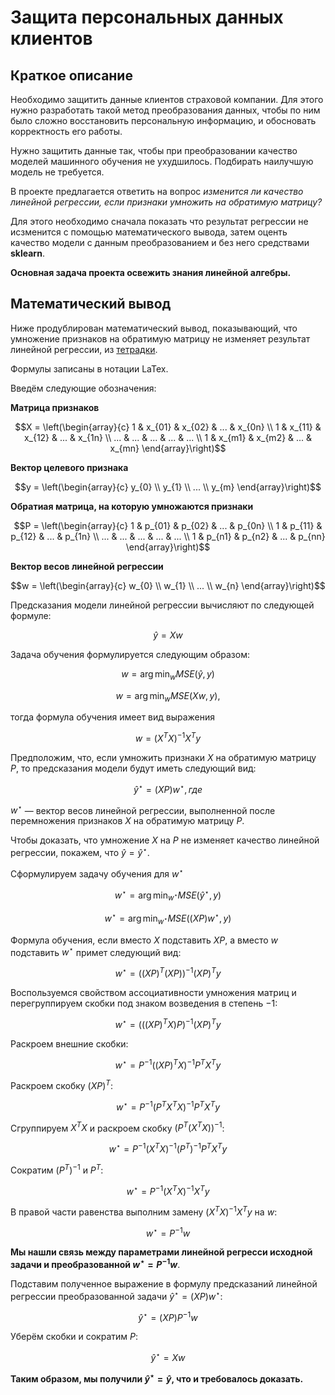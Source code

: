 # Защита персональных данных клиентов
## Краткое описание
Необходимо защитить данные клиентов страховой компании. Для этого нужно разработать такой метод преобразования данных, 
чтобы по ним было сложно восстановить персональную информацию, и обосновать корректность его работы.

Нужно защитить данные так, чтобы при преобразовании качество моделей машинного обучения не ухудшилось. Подбирать наилучшую модель не требуется.

В проекте предлагается ответить на вопрос *изменится ли качество линейной регрессии, если признаки умножить на обратимую матрицу?*

Для этого необходимо сначала показать что результат регрессии не исзменится с помощью математического вывода, затем оценть качество 
модели с данным преобразованием и без него средствами **sklearn**.

**Основная задача проекта освежить знания линейной алгебры.**

## Математический вывод
Ниже продублирован математический вывод, показывающий, что умножение признаков на обратимую матрицу не изменяет
результат линейной регрессии, из [тетрадки](Защита%20персональных%20данных%20клиентов.ipynb).

Формулы записаны в нотации LaTex.


Введём следующие обозначения:

**Матрица признаков**

$$X = \left(\begin{array}{c}
           1   & x_{01} & x_{02} & ... & x_{0n} \\ 
           1   & x_{11} & x_{12} & ... & x_{1n} \\
           ... & ...    & ...    & ... & ...    \\
           1   & x_{m1} & x_{m2} & ... & x_{mn}
\end{array}\right)$$

**Вектор целевого признака**

$$y = \left(\begin{array}{c} y_{0} \\ y_{1} \\ ... \\ y_{m} \end{array}\right)$$

**Обратиая матрица, на которую умножаются признаки**

$$P = \left(\begin{array}{c}
           1   & p_{01} & p_{02} & ... & p_{0n} \\ 
           1   & p_{11} & p_{12} & ... & p_{1n} \\
           ... & ...    & ...    & ... & ...    \\
           1   & p_{n1} & p_{n2} & ... & p_{nn}
\end{array}\right)$$

**Вектор весов линейной регрессии**

$$w = \left(\begin{array}{c} w_{0} \\ w_{1} \\ ... \\ w_{n} \end{array}\right)$$

Предсказания модели линейной регрессии вычисляют по следующей формуле:

$$\hat{y} = Xw$$

Задача обучения формулируется следующим образом:

$$ w = \arg\min_w MSE(\hat{y}, y) $$

$$ w = \arg\min_w MSE(Xw, y) ,$$ 

тогда формула обучения имеет вид выражения

$$ w = (X^T X)^{-1} X^T y $$

Предположим, что, если умножить признаки $X$ на обратимую матрицу $P$, то предсказания модели будут иметь следующий вид: 

$$ \hat{y}^\star = (XP)w^\star , где $$

$w^\star$ — вектор весов линейной регрессии, выполненной после перемножения признаков $X$ на обратимую матрицу $P$.

Чтобы доказать, что умножение $X$ на $P$ не изменяет качество линейной регрессии, покажем, что $\hat{y}=\hat{y}^\star$.

Cформулируем задачу обучения для $w^\star$

$$ w^\star = \arg\min_{w^\star} MSE(\hat{y}^\star, y) $$

$$ w^\star = \arg\min_{w^\star} MSE((XP)w^\star, y) $$

Формула обучения, если вместо $X$ подставить $XP$, а вместо $w$ подставить $w^\star$ примет следующий вид:

$$ w^\star = ((XP)^T (XP))^{-1} (XP)^T y $$


Воспользуемся свойством ассоциативности умножения матриц и перегруппируем скобки под знаком возведения в степень $-1$:

$$ w^\star = \left(\left((XP)^T X\right) P\right)^{-1} (XP)^T y $$

Раскроем внешние скобки:

$$ w^\star = P^{-1}\left((XP)^T X\right)^{-1} P^T X^T y $$

Раскроем скобку $(XP)^T$:

$$ w^\star = P^{-1}\left(P^T X^T X\right)^{-1} P^T X^T y $$

Сгруппируем $X^T X$ и раскроем скобку $\left(P^T (X^T X)\right)^{-1}$:

$$ w^\star = P^{-1}\left(X^T X\right)^{-1} \left(P^T\right)^{-1} P^T X^T y $$

Сократим $\left(P^T\right)^{-1}$ и $P^T$:

$$ w^\star = P^{-1}\left(X^T X\right)^{-1} X^T y $$

В правой части равенства выполним замену $(X^T X)^{-1} X^T y$ на $w$:

$$ w^\star = P^{-1} w $$

**Мы нашли связь между параметрами линейной регресси исходной задачи и преобразованной $w^\star = P^{-1} w$**.


Подставим полученное выражение в формулу предсказаний линейной регрессии преобразованной задачи 
$\hat{y}^\star = (XP)w^\star$:

$$\hat{y}^\star = (XP)P^{-1}w$$

Уберём скобки и сократим $P$:

$$\hat{y}^\star = Xw$$

**Таким образом, мы получили $\hat{y}^\star = \hat{y}$, что и требовалось доказать.**
